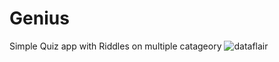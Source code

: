 # Genius
Simple Quiz app with Riddles on multiple catageory
![dataflair](https://user-images.githubusercontent.com/69161825/123397449-0dfc2e80-d5c0-11eb-9885-3e3c70c81302.png)
